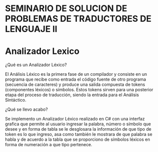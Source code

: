 # SEMINARIO DE SOLUCION DE PROBLEMAS DE TRADUCTORES DE LENGUAJE ll

# Analizador Lexico

¿Qué es un Analizador Léxico?

El Análisis Léxico es la primera fase de un compilador y consiste en un programa que recibe como entrada el código fuente de otro programa (secuencia de caracteres) y produce una salida compuesta de tokens (componentes léxicos) o símbolos. Estos tokens sirven para una posterior etapa del proceso de traducción, siendo la entrada para el Análisis Sintáctico.

¿Qué se llevo acabo?

Se implemento un Analizador Léxico realizado en C# con una interfaz grafica que permite al usuario ingresar la palabra, número o símbolo que desee y en forma de tabla se le desglosara la información de que tipo de token es lo que ingreso, asa como también le mostrara de que palabra se habla y de acuerdo a la tabla que se proporciono de símbolos léxicos en forma de numeración a que tipo pertenece.
